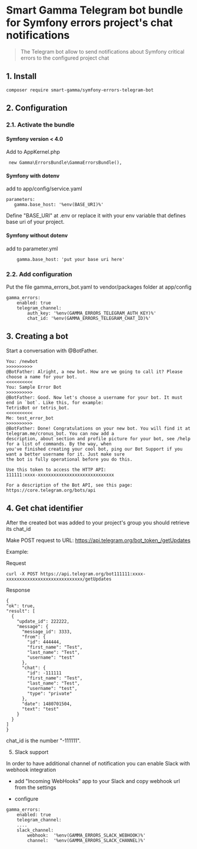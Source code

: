 # Smart Gamma Telegram bot bundle for Symfony errors project's chat notifications

> The Telegram bot allow to send notifications about Symfony critical errors to the configured project chat   

## 1. Install

````
composer require smart-gamma/symfony-errors-telegram-bot
````

## 2. Configuration 

### 2.1. Activate the bundle 
 
#### Symfony version < 4.0

Add to AppKernel.php
 
 ````
  new Gamma\ErrorsBundle\GammaErrorsBundle(),
 ````
 
 #### Symfony with dotenv
 
 add to app/config/service.yaml
 
 ````
 parameters:
    gamma.base_host: '%env(BASE_URI)%'
 ````
 
 Define "BASE_URI" at .env or replace it with your env variable that defines base uri of your project.
 
  #### Symfony without dotenv
  
add to parameter.yml

````
    gamma.base_host: 'put your base uri here'
````

### 2.2. Add configuration

Put the file gamma_errors_bot.yaml to vendor/packages folder at app/config 

````
gamma_errors:
    enabled: true
    telegram_channel:
        auth_key: '%env(GAMMA_ERRORS_TELEGRAM_AUTH_KEY)%'
        chat_id: '%env(GAMMA_ERRORS_TELEGRAM_CHAT_ID)%'
````

## 3. Creating a bot

Start a conversation with @BotFather.

````
You: /newbot
>>>>>>>>>>
@BotFather: Alright, a new bot. How are we going to call it? Please choose a name for your bot.
<<<<<<<<<<
You: Sample Error Bot
>>>>>>>>>>
@BotFather: Good. Now let's choose a username for your bot. It must end in `bot`. Like this, for example: 
TetrisBot or tetris_bot.
<<<<<<<<<<
Me: test_error_bot
>>>>>>>>>>
@BotFather: Done! Congratulations on your new bot. You will find it at telegram.me/cronus_bot. You can now add a 
description, about section and profile picture for your bot, see /help for a list of commands. By the way, when 
you've finished creating your cool bot, ping our Bot Support if you want a better username for it. Just make sure 
the bot is fully operational before you do this.

Use this token to access the HTTP API:
111111:xxxx-xxxxxxxxxxxxxxxxxxxxxxxxxxxxx

For a description of the Bot API, see this page: https://core.telegram.org/bots/api
````

## 4. Get chat identifier

After the created bot was added to your project's group you should retrieve its chat_id 

Make POST request to URL: https://api.telegram.org/bot_token_/getUpdates

Example:

Request

````
curl -X POST https://api.telegram.org/bot111111:xxxx-xxxxxxxxxxxxxxxxxxxxxxxxxxxxx/getUpdates
````

Response

````
{
"ok": true,
"result": [
  {
    "update_id": 222222,
    "message": {
      "message_id": 3333,
      "from": {
        "id": 444444,
        "first_name": "Test",
        "last_name": "Test",
        "username": "test"
      },
      "chat": {
        "id": -111111
        "first_name": "Test",
        "last_name": "Test",
        "username": "test",
        "type": "private"
      },
      "date": 1480701504,
      "text": "test"
    }
  }
]
}
````

chat_id is the number "-111111".

5. Slack support

In order to have additional channel of notification you can enable Slack with webhook integration

- add "Incoming WebHooks" app to your Slack and copy webhook url from the settings

- configure 

````
gamma_errors:
    enabled: true
    telegram_channel:
    ....  
    slack_channel:
        webhook:  '%env(GAMMA_ERRORS_SLACK_WEBHOOK)%' 
        channel:  '%env(GAMMA_ERRORS_SLACK_CHANNEL)%' 
````